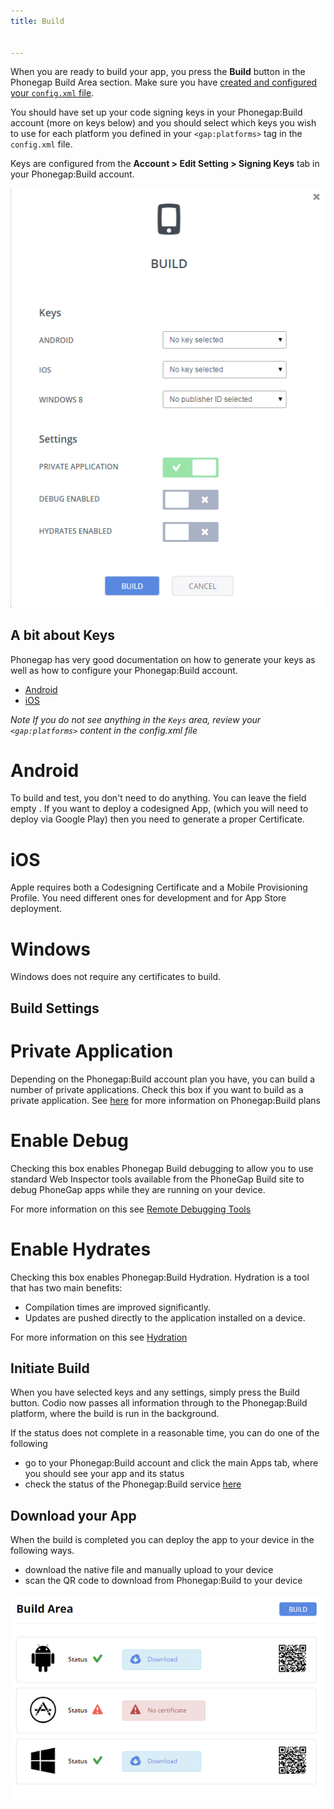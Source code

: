 ```yaml
---
title: Build


---
```


When you are ready to build your app, you press the **Build** button in the Phonegap Build Area section. Make sure you have [created and configured your `config.xml` file](/ide/tools/phonegap/config).

You should have set up your code signing keys in your Phonegap:Build account (more on keys below) and you should select which keys you wish to use for each platform you defined in your `<gap:platforms>` tag in the `config.xml` file.

Keys are configured from the **Account > Edit Setting > Signing Keys** tab in your Phonegap:Build account.

<img alt="Build settings" src="/img/buildsettings.png" class="simple"/>


## A bit about Keys

Phonegap has very good documentation on how to generate your keys as well as how to configure your Phonegap:Build account.

- [Android](http://docs.phonegap.com/phonegap-build/signing/android/)
- [iOS](http://docs.phonegap.com/phonegap-build/signing/ios/)

*Note If you do not see anything in the `Keys` area, review your `<gap:platforms>` content in the config.xml file*

# Android
To build and test, you don't need to do anything. You can leave the field empty . If you want to deploy a codesigned App, (which you will need to deploy via Google Play) then you need to generate a proper Certificate.

# iOS
Apple requires both a Codesigning Certificate and a Mobile Provisioning Profile. You need different ones for development and for App Store deployment.

# Windows
Windows does not require any certificates to build.


## Build Settings

# Private Application

Depending on the Phonegap:Build account plan you have, you can build a number of private applications. Check this box if you want to build as a private application. See [here](https://build.phonegap.com/plans) for more information on Phonegap:Build plans

# Enable Debug

Checking this box enables Phonegap Build debugging to allow you to use standard Web Inspector tools available from the PhoneGap Build site to debug PhoneGap apps while they are running on your device.

For more information on this see [Remote Debugging Tools](http://docs.phonegap.com/references/developer-app/debugging/)

# Enable Hydrates

Checking this box enables Phonegap:Build Hydration. Hydration is a tool that has two main benefits:

- Compilation times are improved significantly.
- Updates are pushed directly to the application installed on a device.

For more information on this see [Hydration](http://docs.phonegap.com/phonegap-build/tools/hydration/)

## Initiate Build
When you have selected keys and any settings, simply press the Build button. Codio now passes all information through to the Phonegap:Build platform, where the build is run in the background.

If the status does not complete in a reasonable time, you can do one of the following

- go to your Phonegap:Build account and click the main Apps tab, where you should see your app and its status
- check the status of the Phonegap:Build service [here](http://status.build.phonegap.com/)

## Download your App
When the build is completed you can deploy the app to your device in the following ways.

- download the native file and manually upload to your device
- scan the QR code to download from Phonegap:Build to your device

<img alt="Build" src="/img/build.png" class="simple"/>

